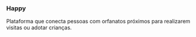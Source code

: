 ### Happy
Plataforma que conecta pessoas com orfanatos próximos para realizarem visitas ou adotar crianças.
